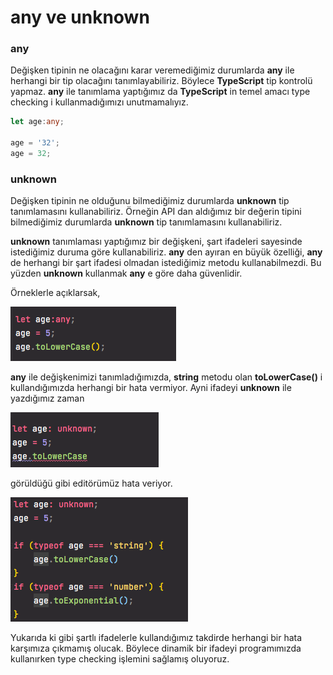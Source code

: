 # any ve unknown

### **any**

Değişken tipinin ne olacağını karar veremediğimiz durumlarda **any** ile herhangi bir tip olacağını tanımlayabiliriz. Böylece **TypeScript** tip kontrolü yapmaz. **any** ile tanımlama yaptığımız da **TypeScript** in temel amacı type checking i kullanmadığımızı unutmamalıyız.

```typescript
let age:any;

age = '32';
age = 32;
```

### unknown

Değişken tipinin ne olduğunu bilmediğimiz durumlarda **unknown** tip tanımlamasını kullanabiliriz. Örneğin API dan aldığımız bir değerin tipini bilmediğimiz durumlarda **unknown** tip tanımlamasını kullanabiliriz.

**unknown** tanımlaması yaptığımız bir değişkeni, şart ifadeleri sayesinde istediğimiz duruma göre kullanabiliriz. **any** den ayıran en büyük özelliği, **any** de herhangi bir şart ifadesi olmadan istediğimiz metodu kullanabilmezdi. Bu yüzden **unknown** kullanmak **any** e göre daha güvenlidir.  
  
Örneklerle açıklarsak,

![](../.gitbook/assets/ekran-resmi-2021-07-17-13.31.42.png)

**any** ile değişkenimizi tanımladığımızda, **string** metodu olan **toLowerCase\(\)** i kullandığımızda herhangi bir hata vermiyor.  Ayni ifadeyi **unknown** ile yazdığımız zaman

![](../.gitbook/assets/ekran-resmi-2021-07-17-13.33.25.png)

görüldüğü gibi editörümüz hata veriyor. 

![](../.gitbook/assets/ekran-resmi-2021-07-17-13.35.02.png)

Yukarıda ki gibi şartlı ifadelerle kullandığımız takdirde herhangi bir hata karşımıza çıkmamış olucak. Böylece dinamik bir ifadeyi programımızda kullanırken type checking işlemini sağlamış oluyoruz.

